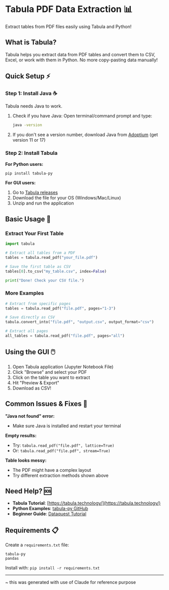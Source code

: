 # Tabula PDF Data Extraction 📊

Extract tables from PDF files easily using Tabula and Python!

## What is Tabula?

Tabula helps you extract data from PDF tables and convert them to CSV, Excel, or work with them in Python. No more copy-pasting data manually!

## Quick Setup ⚡

### Step 1: Install Java ☕
Tabula needs Java to work.

1. Check if you have Java: Open terminal/command prompt and type:
   ```bash
   java -version
   ```
2. If you don't see a version number, download Java from [Adoptium](https://adoptium.net/) (get version 11 or 17)

### Step 2: Install Tabula

**For Python users:**
```bash
pip install tabula-py
```

**For GUI users:**
1. Go to [Tabula releases](https://github.com/tabulapdf/tabula/releases)
2. Download the file for your OS (Windows/Mac/Linux)
3. Unzip and run the application

## Basic Usage 🚀

### Extract Your First Table

```python
import tabula

# Extract all tables from a PDF
tables = tabula.read_pdf("your_file.pdf")

# Save the first table as CSV
tables[0].to_csv("my_table.csv", index=False)

print("Done! Check your CSV file.")
```

### More Examples

```python
# Extract from specific pages
tables = tabula.read_pdf("file.pdf", pages="1-3")

# Save directly as CSV
tabula.convert_into("file.pdf", "output.csv", output_format="csv")

# Extract all pages
all_tables = tabula.read_pdf("file.pdf", pages="all")
```

## Using the GUI 🖱️

1. Open Tabula application (Jupyter Notebook File)
2. Click "Browse" and select your PDF
3. Click on the table you want to extract
4. Hit "Preview & Export"
5. Download as CSV!

## Common Issues & Fixes 🔧

**"Java not found" error:**
- Make sure Java is installed and restart your terminal

**Empty results:**
- Try: `tabula.read_pdf("file.pdf", lattice=True)`
- Or: `tabula.read_pdf("file.pdf", stream=True)`

**Table looks messy:**
- The PDF might have a complex layout
- Try different extraction methods shown above

## Need Help? 🆘

- **Tabula Tutorial**: [https://tabula.technology/](https://tabula.technology/)
- **Python Examples**: [tabula-py GitHub](https://github.com/chezou/tabula-py)
- **Beginner Guide**: [Dataquest Tutorial](https://www.dataquest.io/blog/python-tutorial-web-scraping-pdfs-tabula/)

## Requirements 📋

Create a `requirements.txt` file:
```
tabula-py
pandas
```

Install with: `pip install -r requirements.txt`

---

~ this was generated with use of Claude for reference purpose
